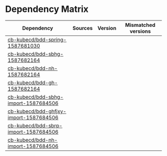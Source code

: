 # Dependency Matrix

Dependency | Sources | Version | Mismatched versions
---------- | ------- | ------- | -------------------
[cb-kubecd/bdd-spring-1587681030](https://github.com/cb-kubecd/bdd-spring-1587681030.git) |  | []() | 
[cb-kubecd/bdd-sbhg-1587682164](https://github.com/cb-kubecd/bdd-sbhg-1587682164.git) |  | []() | 
[cb-kubecd/bdd-nh-1587682164](https://github.com/cb-kubecd/bdd-nh-1587682164.git) |  | []() | 
[cb-kubecd/bdd-gh-1587682164](https://github.com/cb-kubecd/bdd-gh-1587682164.git) |  | []() | 
[cb-kubecd/bdd-sbhg-import-1587684506](https://github.com/cb-kubecd/bdd-sbhg-import-1587684506.git) |  | []() | 
[cb-kubecd/bdd-ghfjxy-import-1587684506](https://github.com/cb-kubecd/bdd-ghfjxy-import-1587684506.git) |  | []() | 
[cb-kubecd/bdd-sbrp-import-1587684506](https://github.com/cb-kubecd/bdd-sbrp-import-1587684506.git) |  | []() | 
[cb-kubecd/bdd-nh-import-1587684506](https://github.com/cb-kubecd/bdd-nh-import-1587684506.git) |  | []() | 
